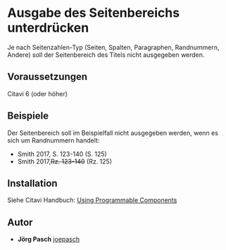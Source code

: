 # Ausgabe des Seitenbereichs unterdrücken
Je nach Seitenzahlen-Typ (Seiten, Spalten, Paragraphen, Randnummern, Andere) soll der Seitenbereich des Titels nicht ausgegeben werden.

## Voraussetzungen
Citavi 6 (oder höher)

## Beispiele
Der Seitenbereich soll im Beispielfall nicht ausgegeben werden, wenn es sich um Randnummern handelt:
- Smith 2017, S. 123-140 (S. 125)
- Smith 2017,<del>Rz. 123-140</del> (Rz. 125)

## Installation
Siehe Citavi Handbuch: [Using Programmable Components](https://www.citavi.com/programmable_components)

## Autor

* **Jörg Pasch** [joepasch](https://github.com/joepasch)
